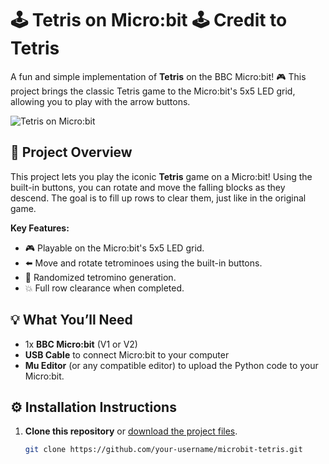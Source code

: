 # 🕹️ **Tetris on Micro:bit** 🕹️ Credit to Tetris

A fun and simple implementation of **Tetris** on the BBC Micro:bit! 🎮 This project brings the classic Tetris game to the Micro:bit's 5x5 LED grid, allowing you to play with the arrow buttons.

![Tetris on Micro:bit](https://upload.wikimedia.org/wikipedia/commons/thumb/e/e2/Tetris.svg/320px-Tetris.svg.png)

## 🚀 **Project Overview**
This project lets you play the iconic **Tetris** game on a Micro:bit! Using the built-in buttons, you can rotate and move the falling blocks as they descend. The goal is to fill up rows to clear them, just like in the original game.

**Key Features:**
- 🎮 Playable on the Micro:bit's 5x5 LED grid.
- ⬅️ Move and rotate tetrominoes using the built-in buttons.
- 🔄 Randomized tetromino generation.
- 💥 Full row clearance when completed.

## 💡 **What You’ll Need**
- 1x **BBC Micro:bit** (V1 or V2)
- **USB Cable** to connect Micro:bit to your computer
- **Mu Editor** (or any compatible editor) to upload the Python code to your Micro:bit.

## ⚙️ **Installation Instructions**

1. **Clone this repository** or [download the project files](https://github.com/your-username/microbit-tetris).
   
   ```bash
   git clone https://github.com/your-username/microbit-tetris.git
